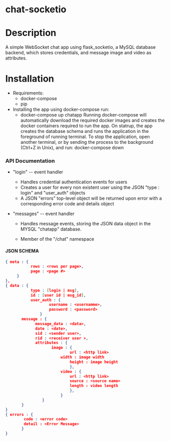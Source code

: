 # chat-socketio

Description
===========
A simple WebSocket chat app using flask_socketio, a MySQL database backend, which stores credentials, and message image and video as attributes.
    
Installation
============

+ Requirements:
    - docker-compose 
    - pip
+ Installing the app using docker-compose run:
    - docker-compose up chatapp
Running docker-compose will automatically download the required docker images and creates the docker containers required to run the app.
On statrup, the app creates the database schema and runs the application in the foreground of running terminal.
To stop the application, open another terminal, or by sending the process to the background (Ctrl+Z in Unix), and run:
    docker-compose down


### API Documentation
+ "login" -- event handler
    - Handles credential authentication events for users
    - Creates a user for every non existent user using the JSON "type : login" and "user_auth" objects
    - A JSON "errors" top-level object will be returned upon error with a corresponding error code and details object 

+ "messages" -- event handler
    - Handles message events, storing the JSON data object in the MYSQL "chatapp" database.
 
    - Member of the "/chat" namespace

#### JSON SCHEMA
```json
{ meta : {
           rows : <rows per page>,
           page : <page #>
	 }
}, 
{ data : {
           type : [login | msg],
           id : [user id | msg_id],
           user_auth : {
		           username : <usernamme>,
		           password : <password>
		       } 
	   message : {
			 message_data : <data>,
			 date : <date>,
			 sid : <sender user>,
			 rid : <receiver user >,
			 attributes : { 
					image : {
				        	url : <http link>
				   		width : image width
				    		height : image height
				      		},
				        video : {
				    		url : <http link>
				    		source : <source name>
				    		length : video length 
				      		},
				        }
		        }
	   }
}	
{ errors : {
	    code : <error code>
	    detail : <Error Message>
	   }
}
```
